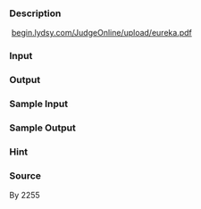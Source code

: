 
### Description
 [begin.lydsy.com/JudgeOnline/upload/eureka.pdf](http://begin.lydsy.com/JudgeOnline/upload/eureka.pdf)
### Input

### Output

### Sample Input

### Sample Output

### Hint

### Source
By 2255